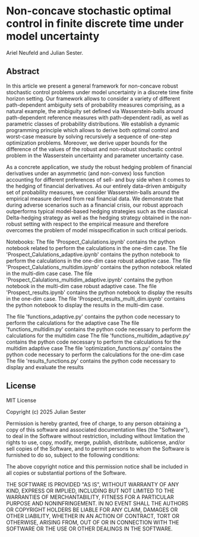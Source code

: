 # Non-concave stochastic optimal control in finite discrete time under model uncertainty

Ariel Neufeld and Julian Sester.

## Abstract
In this article we present a general framework for non-concave robust stochastic control problems 
under model uncertainty
in a discrete time finite horizon setting. 
Our framework allows to consider a variety of different path-dependent ambiguity sets of probability measures comprising, as a natural example, the ambiguity set defined via Wasserstein-balls around path-dependent reference measures with path-dependent radii, as well as parametric classes of probability distributions. We establish a dynamic programming principle which allows to derive both optimal control and worst-case measure by solving recursively a sequence of one-step optimization problems. 
Moreover, we derive upper bounds for the difference of the values of the robust and non-robust stochastic control problem in the Wasserstein uncertainty and parameter uncertainty case.


As a concrete application, we study the robust hedging problem of financial derivatives under an asymmetric (and non-convex) loss function accounting for different preferences of sell- and buy side when it comes to the hedging of financial derivatives. As our entirely data-driven ambiguity set of probability measures, we consider Wasserstein-balls around the empirical measure derived from real financial data. We demonstrate that during adverse scenarios such as a financial crisis, our robust approach outperforms typical model-based hedging strategies such as the classical Delta-hedging strategy as well as the hedging strategy obtained in the non-robust setting with respect to the empirical measure and therefore overcomes the problem of model misspecification in such critical periods. 


Notebooks:
The file 'Prospect_Calulations.ipynb' contains the python notebook related to perform the calculations in the one-dim case.
The file 'Prospect_Calulations_adaptive.ipynb'  contains the python notebook to perform the calculations in the one-dim case robust adaptive case.
The file 'Prospect_Calulations_multidim.ipynb'  contains the python notebook related in the multi-dim case case.
The file 'Prospect_Calulations_multidim_adaptive.ipynb'  contains the python notebook in the multi-dim case robust adaptive case.
The file 'Prospect_results.ipynb'  contains the python notebook to display the results in the one-dim case.
The file 'Prospect_results_multi_dim.ipynb'  contains the python notebook to display the results in the multi-dim case.

The file 'functions_adaptive.py' contains the python code necessary to perform the calculations for the adaptive case
The file 'functions_multidim.py' contains the python code necessary to perform the calculations for the multidim case
The file 'functions_multidim_adaptive.py' contains the python code necessary to perform the calculations for the multidim adaptive case
The file 'optimization_functions.py' contains the python code necessary to perform the calculations for the one-dim case
The file 'results_functions.py' contains the python code necessary to display and evaluate the results

## License
MIT License

Copyright (c) 2025 Julian Sester

Permission is hereby granted, free of charge, to any person obtaining a copy
of this software and associated documentation files (the "Software"), to deal
in the Software without restriction, including without limitation the rights
to use, copy, modify, merge, publish, distribute, sublicense, and/or sell
copies of the Software, and to permit persons to whom the Software is
furnished to do so, subject to the following conditions:

The above copyright notice and this permission notice shall be included in all
copies or substantial portions of the Software.

THE SOFTWARE IS PROVIDED "AS IS", WITHOUT WARRANTY OF ANY KIND, EXPRESS OR
IMPLIED, INCLUDING BUT NOT LIMITED TO THE WARRANTIES OF MERCHANTABILITY,
FITNESS FOR A PARTICULAR PURPOSE AND NONINFRINGEMENT. IN NO EVENT SHALL THE
AUTHORS OR COPYRIGHT HOLDERS BE LIABLE FOR ANY CLAIM, DAMAGES OR OTHER
LIABILITY, WHETHER IN AN ACTION OF CONTRACT, TORT OR OTHERWISE, ARISING FROM,
OUT OF OR IN CONNECTION WITH THE SOFTWARE OR THE USE OR OTHER DEALINGS IN THE
SOFTWARE.